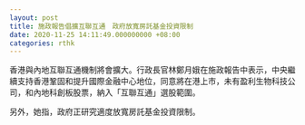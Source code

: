 ```yaml
---
layout: post
title: 施政報告倡擴互聯互通　政府放寬房託基金投資限制
date: 2020-11-25 14:11:49.000000000 +08:00
categories: rthk
---
```


香港與內地互聯互通機制將會擴大。行政長官林鄭月娥在施政報告中表示，中央繼續支持香港鞏固和提升國際金融中心地位，同意將在港上市，未有盈利生物科技公司，和內地科創板股票，納入「互聯互通」選股範圍。

另外，她指，政府正研究適度放寬房託基金投資限制。
